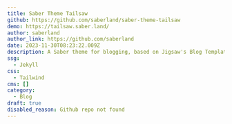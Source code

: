 ```yaml
---
title: Saber Theme Tailsaw
github: https://github.com/saberland/saber-theme-tailsaw
demo: https://tailsaw.saber.land/
author: saberland
author_link: https://github.com/saberland
date: 2023-11-30T08:23:22.009Z
description: A Saber theme for blogging, based on Jigsaw's Blog Template.
ssg:
  - Jekyll
css:
  - Tailwind
cms: []
category:
  - Blog
draft: true
disabled_reason: Github repo not found
---
```


